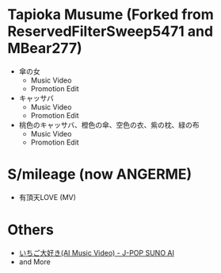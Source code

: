 # Tapioka Musume (Forked from ReservedFilterSweep5471 and MBear277)
* 傘の女
  * Music Video
  * Promotion Edit
* キャッサバ
  * Music Video
  * Promotion Edit
* 桃色のキャッサバ、橙色の傘、空色の衣、紫の枕、緑の布
  * Music Video
  * Promotion Edit
# S/mileage (now ANGERME)
* 有頂天LOVE (MV)
# Others
* [いちご大好き(AI Music Video) - J-POP SUNO AI](https://www.youtube.com/watch?v=6QrJNHNd4DA)
* and More
